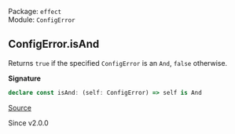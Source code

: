 Package: `effect`<br />
Module: `ConfigError`<br />

## ConfigError.isAnd

Returns `true` if the specified `ConfigError` is an `And`, `false` otherwise.

**Signature**

```ts
declare const isAnd: (self: ConfigError) => self is And
```

[Source](https://github.com/Effect-TS/effect/tree/main/packages/effect/src/ConfigError.ts#L198)

Since v2.0.0